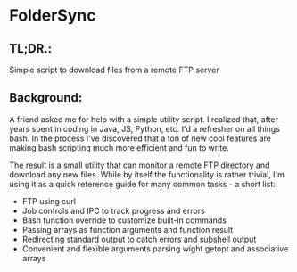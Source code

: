 # FolderSync
## TL;DR.:
Simple script to download files from a remote FTP server

## Background:
A friend asked me for help with a simple utility script. I realized that, after years spent in coding in Java, JS, Python, etc. I'd a refresher on all things bash. In the process I've discovered that a ton of new cool features are making bash scripting much more efficient and fun to write.

The result is a small utility that can monitor a remote FTP directory and download any new files. While by itself the functionality is rather trivial, I'm using it as a quick reference guide for many common tasks - a short list:

- FTP using curl
- Job controls and IPC to track progress and errors
- Bash function override to customize built-in commands
- Passing arrays as function arguments and function result
- Redirecting standard output to catch errors and subshell output
- Convenient and flexible arguments parsing wight getopt and associative arrays
